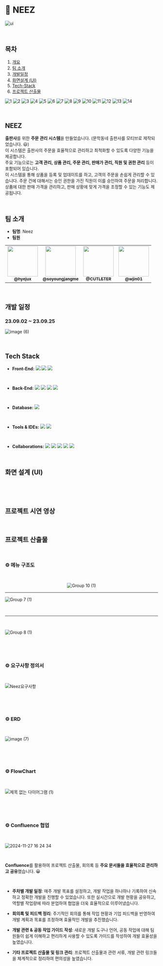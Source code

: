 
#  🧵 NEEZ
![ui](https://github.com/user-attachments/assets/daddd8f1-5f5c-45f7-a66e-52ff1d9d7236)


<br>

## 목차

1. [개요](#주문-관리-시스템-erp-order-management-system)
2. [팀 소개](#팀-소개)   
3. [개발일정](#개발-일정)   
4. [화면설계 (UI)](#화면-설계-ui)   
5. [Tech-Stack](#tech-stack)  
6. [프로젝트 산출물](#프로젝트-산출물)  


![1](https://github.com/user-attachments/assets/40e8044f-cc38-422f-b788-afbd8804d848)
![2](https://github.com/user-attachments/assets/bcf6b558-3698-47b3-bf01-0a74b5a43bdc)
![3](https://github.com/user-attachments/assets/63f082b2-2d66-4b23-b9ca-603e041f3043)
![4](https://github.com/user-attachments/assets/99a8aacf-5422-4a58-8776-5793c0da3de5)
![5](https://github.com/user-attachments/assets/dfb13ab6-6182-4655-b082-a702fff8c040)
![6](https://github.com/user-attachments/assets/f96be072-efc6-40c1-8834-4a028960695a)
![7](https://github.com/user-attachments/assets/5c11d28b-4f52-476e-95b6-c7078dacf45a)
![8](https://github.com/user-attachments/assets/1d169ebc-a174-40c8-93e8-5020098a1567)
![9](https://github.com/user-attachments/assets/79407c13-e57c-4e30-b21e-f02b4fdd1a80)
![10](https://github.com/user-attachments/assets/4623792a-5d51-4c0d-9224-06a328fe1517)
![11](https://github.com/user-attachments/assets/352e0993-48bf-4c41-b802-034e06b4034c)
![12](https://github.com/user-attachments/assets/55046bf3-34a6-488c-955e-f1fd9482b82b)
![13](https://github.com/user-attachments/assets/3520bdbd-e63c-4fab-baf9-55e649db16de)
![14](https://github.com/user-attachments/assets/c66fc28d-238f-43f5-bf3d-ca62fa8059ab)


<br>

## NEEZ

**출판사**를 위한 **주문 관리 시스템**을 만들었습니다. (문학동네 출판사를 모티브로 제작되었습니다. 😃)<br>
이 시스템은 출판사의 주문을 효율적으로 관리하고 최적화할 수 있도록 다양한 기능을 제공합니다. <br>
주요 기능으로는 **고객 관리, 상품 관리, 주문 관리, 판매가 관리, 직원 및 권한 관리** 등이 포함되어 있습니다.<br>
이 시스템을 통해 상품을 등록 및 업데이트를 하고, 고객의 주문을 손쉽게 관리할 수 있습니다. 주문 건에 대해서는 승인 권한을 가진 직원이 이를 승인하여 주문을 처리합니다. 상품에 대한 판매 가격을 관리하고, 판매 상황에 맞게 가격을 조정할 수 있는 기능도 제공됩니다.


<br>

## 팀 소개
- **팀명**: Neez
  <br>
- **팀원** 
<table>
  <tbody>
      <td align="center"><a href="https://github.com/hyejux"><img src="https://avatars.githubusercontent.com/hyejux" width="100px;" alt=""/><br /><sub><b> @hyejux  </b></sub></a><br /></td>
      <td align="center"><a href="https://github.com/soyoungjangme"><img src="https://avatars.githubusercontent.com/soyoungjangme" width="100px;" alt=""/><br /><sub><b> @soyoungjangme </b></sub></a><br /></td>
      <td align="center"><a href="https://github.com/CUTLETER"><img src="https://avatars.githubusercontent.com/CUTLETER" width="100px;" alt=""/><br /><sub><b>@CUTLETER   </b></sub></a><br /></td>
      <td align="center"><a href="https://github.com/wjin01"><img src="https://avatars.githubusercontent.com/wjin01" width="100px;" alt=""/><br /><sub><b> @wjin01  </b></sub></a><br /></td>
  </tbody>
</table>




<br>

## 개발 일정 
### 23.09.02 ~ 23.09.25 
![image (6)](https://github.com/user-attachments/assets/8bfac0f4-22a9-4ea8-ba2b-f9858524e09c)



<br>


##  Tech Stack

- **Front-End:** 
<img src="https://img.shields.io/badge/CSS3-1572B6?style=for-the-badge&logo=css3&logoColor=white"> <img src="https://img.shields.io/badge/HTML5-E34F26?style=for-the-badge&logo=html5&logoColor=white"> <img src="https://img.shields.io/badge/React (ver18)-20232A?style=for-the-badge&logo=react&logoColor=61DAFB">
<br>   

- **Back-End:** <img src="https://img.shields.io/badge/Java(ver11)-ED8B00?style=for-the-badge&logo=openjdk&logoColor=white"> <img src="https://img.shields.io/badge/Spring(ver2.7)-6DB33F?style=for-the-badge&logo=spring&logoColor=white"> <img src="https://img.shields.io/badge/Spring_Security-6DB33F?style=for-the-badge&logo=Spring-Security&logoColor=white"> <img src="https://img.shields.io/badge/Amazon_AWS-232F3E?style=for-the-badge&logo=amazon-aws&logoColor=white"> 
<br>   

- **Database:** <img src="https://img.shields.io/badge/PostgreSQL(ver12)-316192?style=for-the-badge&logo=postgresql&logoColor=white">

<br>   

- **Tools & IDEs:** 
<img src="https://img.shields.io/badge/IntelliJ_IDEA-000000.svg?style=for-the-badge&logo=intellij-idea&logoColor=white"> <img src="https://img.shields.io/badge/Visual_Studio_Code-0078D4?style=for-the-badge&logo=visual%20studio%20code&logoColor=white">

<br>   

- **Collaborations:** 
<img src="https://img.shields.io/badge/GIT-E44C30?style=for-the-badge&logo=git&logoColor=white
"> <img src="https://img.shields.io/badge/GitHub-100000?style=for-the-badge&logo=github&logoColor=white"> <img src="https://img.shields.io/badge/Figma-F24E1E?style=for-the-badge&logo=figma&logoColor=white"> <img src="https://img.shields.io/badge/Jira-0052CC?style=for-the-badge&logo=Jira&logoColor=white"> <img src="https://img.shields.io/badge/confluence-%23172BF4.svg?style=for-the-badge&logo=confluence&logoColor=white">




</br>




## 화면 설계 (UI)

<br>
<br>




</br>


## 프로젝트 시연 영상





<br>



## 프로젝트 산출물



</br>

### ⚙ 메뉴 구조도

<br>

<center> 

![Group 10 (1)](https://github.com/user-attachments/assets/fba02197-0555-4328-b574-81f5b449c1f6) 

</center>


---

![Group 7 (1)](https://github.com/user-attachments/assets/60790fa0-ffe5-46aa-b06d-8d68bf96fce3)

<br>

---
<br>

![Group 8 (1)](https://github.com/user-attachments/assets/64bcc191-4d88-42a8-ace4-cf79f7cc2341)




</br><br><br>

### ⚙ 요구사항 정의서
</br>

![Neez요구사항](https://github.com/user-attachments/assets/0c232553-c36a-4314-b6c1-f4affa1402f5)

</br></br></br>



### ⚙ ERD
</br>

![image (7)](https://github.com/user-attachments/assets/85e04f50-7989-4fe1-9886-b58ca7229052)


<br><br><br>


### ⚙ FlowChart
</br>

![제목 없는 다이어그램 (1)](https://github.com/user-attachments/assets/87de92e2-3b78-4401-b797-5c38a16de500)



</br><br><br>


 ### ⚙ Confluence 협업
</br>

![2024-11-27 16 24 34](https://github.com/user-attachments/assets/cdca005c-fb66-4059-8540-8c1ccee1c243)



</br>

**Confluence**를 활용하여 프로젝트 산출물, 회의록 등 **주요 문서들을 효율적으로 관리하고 공유**했습니다. 😀

</br>

- **주차별 개발 일정**: 매주 개발 목표를 설정하고, 개발 작업을 하나하나 기록하여 신속하고 정확한 개발을 진행할 수 있었습니다. 또한 실시간으로 개발 현황을 공유하고, 역할별 작업량에 따라 분업하여 협업을 더욱 효율적으로 이루어냈습니다.

- **회의록 및 피드백 정리**: 주기적인 회의를 통해 작업 현황과 기업 피드백을 반영하여 개발 계획과 목표를 조정하며 효율적인 개발을 추진했습니다.

- **개발 관련 & 공동 작업 가이드 작성**: 새로운 개발 도구나 언어, 공동 작업에 대해 팀원들이 쉽게 이해하고 편리하게 사용할 수 있도록 가이드를 작성하여 개발 효율성을 높였습니다.

- **기타 프로젝트 산출물 및 링크 관리**: 프로젝트 산출물과 관련 서류, 개발 관련 링크들을 체계적으로 정리하여 편의성을 높였습니다.





